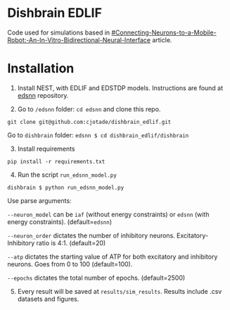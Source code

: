 # Dishbrain EDLIF

Code used for simulations based in [#Connecting-Neurons-to-a-Mobile-Robot:-An-In-Vitro-Bidirectional-Neural-Interface](https://onlinelibrary.wiley.com/doi/abs/10.1155/2007/12725) article.

# Installation

1. Install NEST, with EDLIF and EDSTDP models. Instructions are found at [edsnn](https://github.com/Wiss/edsnn) repository.

2. Go to `/edsnn` folder: `cd edsnn` and clone this repo.

``` shell
git clone git@github.com:cjotade/dishbrain_edlif.git
```

Go to `dishbrain` folder: `edsnn $ cd dishbrain_edlif/dishbrain`

3. Install requirements

``` shell
pip install -r requirements.txt
```

4. Run the script `run_edsnn_model.py` 

``` shell
dishbrain $ python run_edsnn_model.py
```

Use parse arguments:

`--neuron_model` can be `iaf` (without energy constraints) or `edsnn` (with energy constraints). (default=`edsnn`)

`--neuron_order` dictates the number of inhibitory neurons. Excitatory-Inhibitory ratio is 4:1. (default=20) 

`--atp` dictates the starting value of ATP for both excitatory and inhibitory neurons. Goes from 0 to 100 (default=100). 

`--epochs` dictates the total number of epochs. (default=2500)

5. Every result will be saved at `results/sim_results`. Results include .csv datasets and figures.



